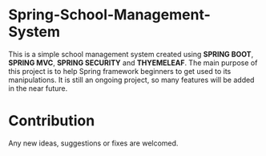 # Spring-School-Management-System

This is a simple school management system created using **SPRING BOOT**, **SPRING MVC**, **SPRING SECURITY** and **THYEMELEAF**. The main purpose of this project is to help Spring framework beginners to get used to its manipulations. 
It is still an ongoing project, so many features will be added in the near future.


# Contribution
Any new ideas, suggestions or fixes are welcomed.
